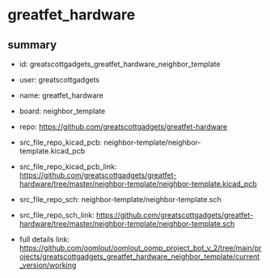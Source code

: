 # greatfet_hardware
 
## summary 
* id: greatscottgadgets_greatfet_hardware_neighbor_template
* user: greatscottgadgets
* name: greatfet_hardware
* board: neighbor_template
* repo: https://github.com/greatscottgadgets/greatfet-hardware
* src_file_repo_kicad_pcb: neighbor-template/neighbor-template.kicad_pcb
* src_file_repo_kicad_pcb_link: https://github.com/greatscottgadgets/greatfet-hardware/tree/master/neighbor-template/neighbor-template.kicad_pcb


* src_file_repo_sch: neighbor-template/neighbor-template.sch
* src_file_repo_sch_link: https://github.com/greatscottgadgets/greatfet-hardware/tree/master/neighbor-template/neighbor-template.sch
* full details link: https://github.com/oomlout/oomlout_oomp_project_bot_v_2/tree/main/projects/greatscottgadgets_greatfet_hardware_neighbor_template/current_version/working  






